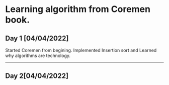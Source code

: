 # Learning algorithm from Coremen book.

## Day 1 [04/04/2022]
Started Coremen from begining.
Implemented Insertion sort and Learned why algorithms are technology.

---
## Day 2[04/04/2022]

